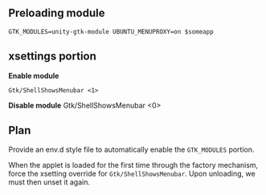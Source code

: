 Preloading module
-----------------

    GTK_MODULES=unity-gtk-module UBUNTU_MENUPROXY=on $someapp

xsettings portion
------------------

**Enable module**

    Gtk/ShellShowsMenubar <1>

**Disable module**
    Gtk/ShellShowsMenubar <0>


Plan
-----

Provide an env.d style file to automatically enable the `GTK_MODULES`
portion.

When the applet is loaded for the first time through the factory mechanism,
force the xsetting override for `Gtk/ShellShowsMenubar`. Upon unloading, we
must then unset it again.

